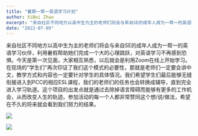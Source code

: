 ```yaml
---
title: "暑期一帮一英语学习计划"
author: XiBei Zhao
excerpt: "来自社区不同地方以高中生为主的老师们将会与来自SE的成年人成为一帮一的英语学习伙伴，利用暑假帮助她们完成一个大的心理跳跃，对英语学习不再感到恐惧。今天是第一次见面，大家相互熟悉，以后就会是利用Zoom在线上开始学习。在现场的学生们再次印证了我们这个模式的必要性，那就是老师们一定要会讲中文，教学方式和内容也一定要针对学生的具体情况。我们希望学生们最后能够无缝衔接进入到PCC的相应ESL课程，我们的老师们的任务也会转换成辅导，直到完全进入学习轨道。这个项目的出发点就是通过去除掉语言障碍而能够有更多的工作机会，从而改变人生的轨迹。参加活动的每一个人都非常赞同这个想/说/做法，希望在不久的将来就会看到我们努力的结果。"
date: "2022-07-09"
---
```


来自社区不同地方以高中生为主的老师们将会与来自SE的成年人成为一帮一的英语学习伙伴，利用暑假帮助她们完成一个大的心理跳跃，对英语学习不再感到恐惧。今天是第一次见面，大家相互熟悉，以后就会是利用Zoom在线上开始学习。在现场的"学生们"再次印证了我们这个模式的必要性，那就是老师们一定要会讲中文，教学方式和内容也一定要针对学生的具体情况。我们希望学生们最后能够无缝衔接进入到PCC的相应ESL课程，我们的老师们的任务也会转换成辅导，直到完全进入学习轨道。这个项目的出发点就是通过去除掉语言障碍而能够有更多的工作机会，从而改变人生的轨迹。参加活动的每一个人都非常赞同这个想/说/做法，希望在不久的将来就会看到我们努力的结果。

![](https://res.cloudinary.com/dhngj18do/image/upload/f_auto,q_auto/v1/images/292921469_1721537078218852_227676018837152008_n)

![](https://res.cloudinary.com/dhngj18do/image/upload/f_auto,q_auto/v1/images/292596611_1721537168218843_6006825561026751238_n)
